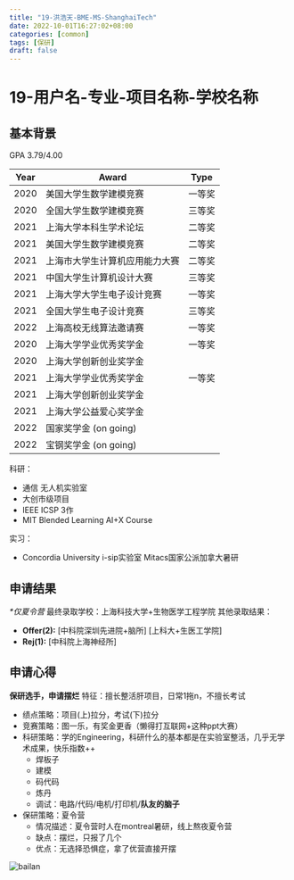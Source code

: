 ```yaml
---
title: "19-洪浩天-BME-MS-ShanghaiTech"
date: 2022-10-01T16:27:02+08:00
categories: [common]
tags: [保研]
draft: false
---
```


<!-- 飞跃手册欢迎所有的毕业生分享你们的故事，不限出路、不限水平。

- 对于熟悉 Git 操作的同学：请在 `content/posts/` 目录下复制本模板文件并修改，提交 Pull Request，待 Merge 后便即时上线。
  - 善用 categories/tags 功能，方便快速检索不同专业，保研/考研/出国/工作等去向，以及 CN/US/CA/UK/SG 等上岸地区
  - 文件名建议仅使用英文数字及下划线，如 `19-abc-cs-mscs-nyu.md`
  - 有条件推荐本地部署预览再提交
- 对于不会使用 Git 的大部分同学：请将编辑好的 Word/Pages/Markdown 文件发送到 shuosc@duck.com 标题请注明「投稿/修改-年级-姓名-专业-去向」我们会帮助你上架。

如需更新内容，请及时联系我们！

您可以根据实际情况编辑使用如下 Markdown 模板：

以上内容无需保留 -->

# 19-用户名-专业-项目名称-学校名称

## 基本背景 

GPA 3.79/4.00

|Year|Award|Type|
|--|--|--|
|2020 |美国大学生数学建模竞赛 |一等奖|
|2020 |全国大学生数学建模竞赛 |三等奖|
|2021 |上海大学本科生学术论坛 |二等奖|
|2021 |美国大学生数学建模竞赛 |二等奖|
|2021 |上海市大学生计算机应用能力大赛 |二等奖|
|2021 |中国大学生计算机设计大赛|三等奖|
|2021 |上海大学大学生电子设计竞赛 |一等奖|
|2021 |全国大学生电子设计竞赛 |三等奖|
|2022 |上海高校无线算法邀请赛 |一等奖|
|2020 |上海大学学业优秀奖学金 |一等奖|
|2020 |上海大学创新创业奖学金||
|2021 |上海大学学业优秀奖学金 |一等奖|
|2021 |上海大学创新创业奖学金||
|2021 |上海大学公益爱心奖学金||
|2022 |国家奖学金 (on going)||
|2022 |宝钢奖学金 (on going)||

科研：

- 通信 无人机实验室
- 大创市级项目
- IEEE ICSP 3作
- MIT Blended Learning AI+X Course

实习：

- Concordia University i-sip实验室 Mitacs国家公派加拿大暑研

## 申请结果

*\*仅夏令营*
最终录取学校：上海科技大学+生物医学工程学院
其他录取结果：

- **Offer(2):** [中科院深圳先进院+脑所] [上科大+生医工学院]
- **Rej(1):** [中科院上海神经所]  

## 申请心得

**保研选手，申请摆烂**
特征：擅长整活肝项目，日常1拖n，不擅长考试

- 绩点策略：项目(上)拉分，考试(下)拉分
- 竞赛策略：图一乐，有奖金更香（懒得打互联网+这种ppt大赛）
- 科研策略：学的Engineering，科研什么的基本都是在实验室整活，几乎无学术成果，快乐指数++
  - 焊板子
  - 建模
  - 码代码
  - 炼丹
  - 调试：电路/代码/电机/打印机/**队友的脑子**
- 保研策略：夏令营
  - 情况描述：夏令营时人在montreal暑研，线上熬夜夏令营
  - 缺点：摆烂，只报了几个
  - 优点：无选择恐惧症，拿了优营直接开摆

![bailan](https://user-images.githubusercontent.com/38531688/193402798-b1f12965-2504-4652-8ddd-13d8aca64c29.jpg)
